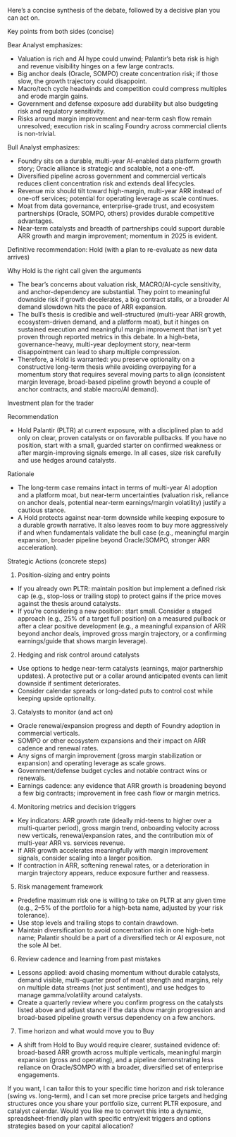 Here’s a concise synthesis of the debate, followed by a decisive plan you can act on.

Key points from both sides (concise)

Bear Analyst emphasizes:
- Valuation is rich and AI hype could unwind; Palantir’s beta risk is high and revenue visibility hinges on a few large contracts.
- Big anchor deals (Oracle, SOMPO) create concentration risk; if those slow, the growth trajectory could disappoint.
- Macro/tech cycle headwinds and competition could compress multiples and erode margin gains.
- Government and defense exposure add durability but also budgeting risk and regulatory sensitivity.
- Risks around margin improvement and near-term cash flow remain unresolved; execution risk in scaling Foundry across commercial clients is non-trivial.

Bull Analyst emphasizes:
- Foundry sits on a durable, multi-year AI-enabled data platform growth story; Oracle alliance is strategic and scalable, not a one-off.
- Diversified pipeline across government and commercial verticals reduces client concentration risk and extends deal lifecycles.
- Revenue mix should tilt toward high-margin, multi-year ARR instead of one-off services; potential for operating leverage as scale continues.
- Moat from data governance, enterprise-grade trust, and ecosystem partnerships (Oracle, SOMPO, others) provides durable competitive advantages.
- Near-term catalysts and breadth of partnerships could support durable ARR growth and margin improvement; momentum in 2025 is evident.

Definitive recommendation: Hold (with a plan to re-evaluate as new data arrives)

Why Hold is the right call given the arguments
- The bear’s concerns about valuation risk, MACRO/AI-cycle sensitivity, and anchor-dependency are substantial. They point to meaningful downside risk if growth decelerates, a big contract stalls, or a broader AI demand slowdown hits the pace of ARR expansion.
- The bull’s thesis is credible and well-structured (multi-year ARR growth, ecosystem-driven demand, and a platform moat), but it hinges on sustained execution and meaningful margin improvement that isn’t yet proven through reported metrics in this debate. In a high-beta, governance-heavy, multi-year deployment story, near-term disappointment can lead to sharp multiple compression.
- Therefore, a Hold is warranted: you preserve optionality on a constructive long-term thesis while avoiding overpaying for a momentum story that requires several moving parts to align (consistent margin leverage, broad-based pipeline growth beyond a couple of anchor contracts, and stable macro/AI demand).

Investment plan for the trader

Recommendation
- Hold Palantir (PLTR) at current exposure, with a disciplined plan to add only on clear, proven catalysts or on favorable pullbacks. If you have no position, start with a small, guarded starter on confirmed weakness or after margin-improving signals emerge. In all cases, size risk carefully and use hedges around catalysts.

Rationale
- The long-term case remains intact in terms of multi-year AI adoption and a platform moat, but near-term uncertainties (valuation risk, reliance on anchor deals, potential near-term earnings/margin volatility) justify a cautious stance.
- A Hold protects against near-term downside while keeping exposure to a durable growth narrative. It also leaves room to buy more aggressively if and when fundamentals validate the bull case (e.g., meaningful margin expansion, broader pipeline beyond Oracle/SOMPO, stronger ARR acceleration).

Strategic Actions (concrete steps)

1) Position-sizing and entry points
- If you already own PLTR: maintain position but implement a defined risk cap (e.g., stop-loss or trailing stop) to protect gains if the price moves against the thesis around catalysts.
- If you’re considering a new position: start small. Consider a staged approach (e.g., 25% of a target full position) on a measured pullback or after a clear positive development (e.g., a meaningful expansion of ARR beyond anchor deals, improved gross margin trajectory, or a confirming earnings/guide that shows margin leverage).

2) Hedging and risk control around catalysts
- Use options to hedge near-term catalysts (earnings, major partnership updates). A protective put or a collar around anticipated events can limit downside if sentiment deteriorates.
- Consider calendar spreads or long-dated puts to control cost while keeping upside optionality.

3) Catalysts to monitor (and act on)
- Oracle renewal/expansion progress and depth of Foundry adoption in commercial verticals.
- SOMPO or other ecosystem expansions and their impact on ARR cadence and renewal rates.
- Any signs of margin improvement (gross margin stabilization or expansion) and operating leverage as scale grows.
- Government/defense budget cycles and notable contract wins or renewals.
- Earnings cadence: any evidence that ARR growth is broadening beyond a few big contracts; improvement in free cash flow or margin metrics.

4) Monitoring metrics and decision triggers
- Key indicators: ARR growth rate (ideally mid-teens to higher over a multi-quarter period), gross margin trend, onboarding velocity across new verticals, renewal/expansion rates, and the contribution mix of multi-year ARR vs. services revenue.
- If ARR growth accelerates meaningfully with margin improvement signals, consider scaling into a larger position.
- If contraction in ARR, softening renewal rates, or a deterioration in margin trajectory appears, reduce exposure further and reassess.

5) Risk management framework
- Predefine maximum risk one is willing to take on PLTR at any given time (e.g., 2–5% of the portfolio for a high-beta name, adjusted by your risk tolerance).
- Use stop levels and trailing stops to contain drawdown.
- Maintain diversification to avoid concentration risk in one high-beta name; Palantir should be a part of a diversified tech or AI exposure, not the sole AI bet.

6) Review cadence and learning from past mistakes
- Lessons applied: avoid chasing momentum without durable catalysts, demand visible, multi-quarter proof of moat strength and margins, rely on multiple data streams (not just sentiment), and use hedges to manage gamma/volatility around catalysts.
- Create a quarterly review where you confirm progress on the catalysts listed above and adjust stance if the data show margin progression and broad-based pipeline growth versus dependency on a few anchors.

7) Time horizon and what would move you to Buy
- A shift from Hold to Buy would require clearer, sustained evidence of: broad-based ARR growth across multiple verticals, meaningful margin expansion (gross and operating), and a pipeline demonstrating less reliance on Oracle/SOMPO with a broader, diversified set of enterprise engagements.

If you want, I can tailor this to your specific time horizon and risk tolerance (swing vs. long-term), and I can set more precise price targets and hedging structures once you share your portfolio size, current PLTR exposure, and catalyst calendar. Would you like me to convert this into a dynamic, spreadsheet-friendly plan with specific entry/exit triggers and options strategies based on your capital allocation?